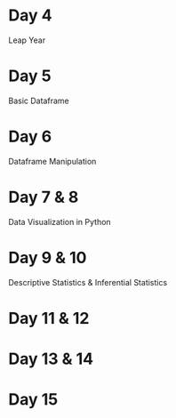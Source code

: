 # Day 4
Leap Year
#  Day 5
Basic Dataframe
# Day 6
Dataframe Manipulation
# Day 7 & 8
Data Visualization in Python
# Day 9 & 10
Descriptive Statistics & Inferential Statistics
# Day 11 & 12
# Day 13 & 14
# Day 15

